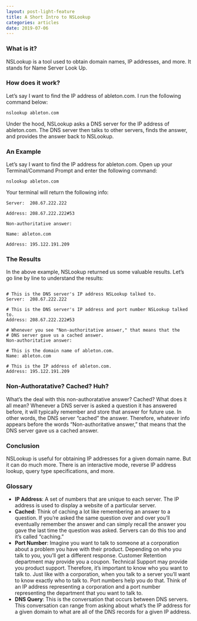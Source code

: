 ```yaml
---
layout: post-light-feature
title: A Short Intro to NSLookup
categories: articles
date: 2019-07-06
---
```

### What is it?
NSLookup is a tool used to obtain domain names, IP addresses, and more. It stands for Name Server Look Up.

### How does it work?
Let’s say I want to find the IP address of ableton.com. I run the following command below:


```
nslookup ableton.com
```

Under the hood, NSLookup asks a DNS server for the IP address of ableton.com.
The DNS server then talks to other servers, finds the answer, and provides the answer back to NSLookup.

### An Example
Let’s say I want to find the IP address for ableton.com. Open up your Terminal/Command Prompt and enter the following command:

```nslookup ableton.com```

Your terminal will return the following info:

```
Server:  208.67.222.222

Address: 208.67.222.222#53

Non-authoritative answer:

Name: ableton.com

Address: 195.122.191.209
```

### The Results

In the above example, NSLookup returned us some valuable results. Let’s go line by line to understand the results:

```

# This is the DNS server's IP address NSLookup talked to.
Server:  208.67.222.222

# This is the DNS server's IP address and port number NSLookup talked to.
Address: 208.67.222.222#53

# Whenever you see "Non-authoritative answer," that means that the 
# DNS server gave us a cached answer.
Non-authoritative answer:

# This is the domain name of ableton.com.
Name: ableton.com

# This is the IP address of ableton.com.
Address: 195.122.191.209
```

### Non-Authoratative? Cached? Huh?
What’s the deal with this non-authoratative answer? Cached? What does it all mean?
Whenever a DNS server is asked a question it has answered before, it will typically remember and store that answer for future use. In other words, the DNS server “cached” the answer.
Therefore, whatever info appears before the words “Non-authoritative answer,” that means that the DNS server gave us a cached answer.
### Conclusion
NSLookup is useful for obtaining IP addresses for a given domain name. But it can do much more. There is an interactive mode, reverse IP address lookup, query type specifications, and more.
### Glossary
- **IP Address**: A set of numbers that are unique to each server. The IP address is used to display a website of a particular server.
- **Cached**: Think of caching a lot like remembering an answer to a question. If you’re asked the same question over and over you’ll eventually remember the answer and can simply recall the answer you gave the last time the question was asked. Servers can do this too and it’s called “caching.”
- **Port Number**: Imagine you want to talk to someone at a corporation about a problem you have with their product. Depending on who you talk to you, you’ll get a different response. Customer Retention department may provide you a coupon. Technical Support may provide you product support. Therefore, it’s important to know who you want to talk to. Just like with a corporation, when you talk to a server you’ll want to know exactly who to talk to. Port numbers help you do that. Think of an IP address representing a corporation and a port number representing the department that you want to talk to.
- **DNS Query**: This is the conversation that occurs between DNS servers. This conversation can range from asking about what’s the IP address for a given domain to what are all of the DNS records for a given IP address.

 